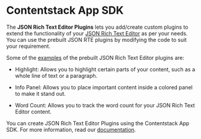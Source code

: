 # Contentstack App SDK

The **JSON Rich Text Editor Plugins** lets you add/create custom plugins to extend the functionality of your [JSON Rich Text Editor](https://www.contentstack.com/docs/developers/json-rich-text-editor/about-json-rich-text-editor/) as per your needs. You can use the prebuilt JSON RTE plugins by modifying the code to suit your requirement.

Some of the [examples](https://github.com/contentstack/extensions) of the prebuilt JSON Rich Text Editor plugins are:

-   Highlight: Allows you to highlight certain parts of your content, such as a whole line of text or a paragraph.

-   Info Panel: Allows you to place important content inside a colored panel to make it stand out.

-   Word Count: Allows you to track the word count for your JSON Rich Text Editor content.

You can create JSON Rich Text Editor Plugins using the Contentstack App SDK. For more information, read our [documentation](https://www.contentstack.com/docs/developers/json-rich-text-editor-plugins/about-json-rte-plugins/).
